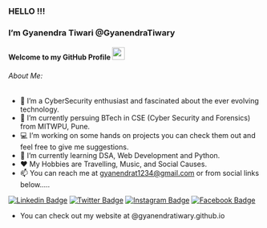 ### HELLO !!!
### I’m Gyanendra Tiwari @GyanendraTiwary 
#### Welcome to my GitHub Profile <img src="https://media.giphy.com/media/hvRJCLFzcasrR4ia7z/giphy.gif" width="25px">

###### About Me: 
- 👀 I’m a CyberSecurity enthusiast and fascinated about the ever evolving technology.
- 🌱 I’m currently persuing BTech in CSE (Cyber Security and Forensics) from MITWPU, Pune.
- 💻 I’m working on some hands on projects you can check them out and feel free to give me suggestions.
- 🚀 I’m currently learning DSA, Web Development and Python.
- ❤️ My Hobbies are Travelling, Music, and Social Causes. 
- 📫 You can reach me at gyanendrat1234@gmail.com or from social links below.....

[![Linkedin Badge](https://img.shields.io/badge/-LinkedIn-0e76a8?style=flat-square&logo=Linkedin&logoColor=white)]([https://www.linkedin.com/in/krishnaraj-thadesar-2541451b9](https://www.linkedin.com/in/gyanendra-tiwari-baa594229/))
[![Twitter Badge](https://img.shields.io/badge/-Twitter-00acee?style=flat-square&logo=Twitter&logoColor=white)](https://twitter.com/gyanendrat1234)
[![Instagram Badge](https://img.shields.io/badge/-Instagram-e4405f?style=flat-square&logo=Instagram&logoColor=white)](https://www.instagram.com/gyanendra_tiwary_)
[![Facebook Badge](https://img.shields.io/badge/-Facebook-0088cc?style=flat-square&logo=Facebook&logoColor=white)](https://www.facebook.com/gyanendra.tiwari.127648/)

- You can check out my website at @gyanendratiwary.github.io 
 

<!---
GyanendraTiwary/GyanendraTiwary is a ✨ special ✨ repository because its `README.md` (this file) appears on your GitHub profile.
You can click the Preview link to take a look at your changes.
--->
